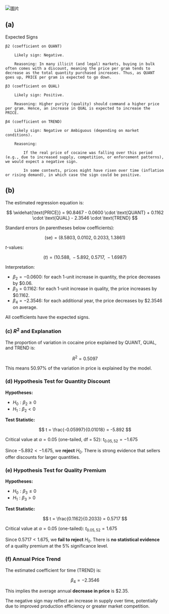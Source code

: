 ![圖片](https://github.com/user-attachments/assets/e2aceb8a-4264-47a1-ad20-40b5a25d416d)

## (a)
Expected Signs

    β2 (coefficient on QUANT)

        Likely sign: Negative.

        Reasoning: In many illicit (and legal) markets, buying in bulk often comes with a discount, meaning the price per gram tends to decrease as the total quantity purchased increases. Thus, as QUANT goes up, PRICE per gram is expected to go down.

    β3 (coefficient on QUAL)

        Likely sign: Positive.

        Reasoning: Higher purity (quality) should command a higher price per gram. Hence, an increase in QUAL is expected to increase the PRICE.

    β4​ (coefficient on TREND)

        Likely sign: Negative or Ambiguous (depending on market conditions).

        Reasoning:

            If the real price of cocaine was falling over this period (e.g., due to increased supply, competition, or enforcement patterns), we would expect a negative sign.

            In some contexts, prices might have risen over time (inflation or rising demand), in which case the sign could be positive.

## (b)
The estimated regression equation is:

$$
\widehat{\text{PRICE}} = 90.8467 - 0.0600 \cdot \text{QUANT} + 0.1162 \cdot \text{QUAL} - 2.3546 \cdot \text{TREND}
$$

Standard errors (in parentheses below coefficients):

$$
(\text{se}) = (8.5803,\; 0.0102,\; 0.2033,\; 1.3861)
$$

$t$-values:

$$
(t) = (10.588,\; -5.892,\; 0.5717,\; -1.6987)
$$

Interpretation:

- $\beta_2 = -0.0600$: for each 1-unit increase in quantity, the price decreases by \$0.06.
- $\beta_3 = 0.1162$: for each 1-unit increase in quality, the price increases by \$0.1162.
- $\beta_4 = -2.3546$: for each additional year, the price decreases by \$2.3546 on average.

All coefficients have the expected signs.

### (c) $R^2$ and Explanation

The proportion of variation in cocaine price explained by QUANT, QUAL, and TREND is:

$$
R^2 = 0.5097
$$

This means 50.97% of the variation in price is explained by the model.

### (d) Hypothesis Test for Quantity Discount

**Hypotheses:**

- $H_0: \beta_2 \geq 0$
- $H_1: \beta_2 < 0$

**Test Statistic:**

$$
t = \frac{-0.05997}{0.01018} = -5.892
$$

Critical value at $\alpha = 0.05$ (one-tailed, df = 52): $t_{0.05, 52} = -1.675$

Since $-5.892 < -1.675$, we **reject** $H_0$. There is strong evidence that sellers offer discounts for larger quantities.

### (e) Hypothesis Test for Quality Premium

**Hypotheses:**

- $H_0: \beta_3 \leq 0$
- $H_1: \beta_3 > 0$

**Test Statistic:**

$$
t = \frac{0.1162}{0.2033} = 0.5717
$$

Critical value at $\alpha = 0.05$ (one-tailed): $t_{0.05, 52} = 1.675$

Since $0.5717 < 1.675$, we **fail to reject** $H_0$. There is **no statistical evidence** of a quality premium at the 5% significance level.

### (f) Annual Price Trend

The estimated coefficient for time (TREND) is:

$$
\beta_4 = -2.3546
$$

This implies the average annual **decrease in price** is \$2.35.

The negative sign may reflect an increase in supply over time, potentially due to improved production efficiency or greater market competition.
